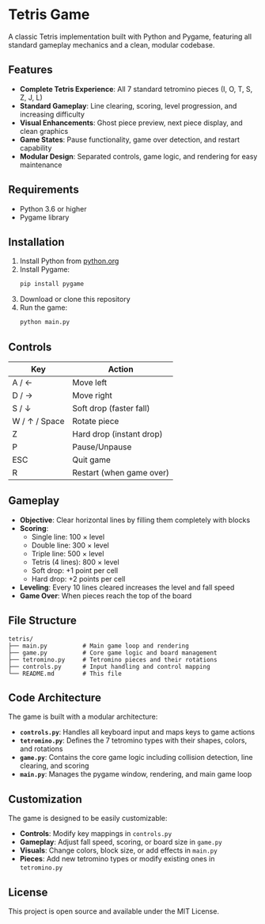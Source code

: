 # Tetris Game

A classic Tetris implementation built with Python and Pygame, featuring all standard gameplay mechanics and a clean, modular codebase.

## Features

- **Complete Tetris Experience**: All 7 standard tetromino pieces (I, O, T, S, Z, J, L)
- **Standard Gameplay**: Line clearing, scoring, level progression, and increasing difficulty
- **Visual Enhancements**: Ghost piece preview, next piece display, and clean graphics
- **Game States**: Pause functionality, game over detection, and restart capability
- **Modular Design**: Separated controls, game logic, and rendering for easy maintenance

## Requirements

- Python 3.6 or higher
- Pygame library

## Installation

1. Install Python from [python.org](https://python.org)
2. Install Pygame:
   ```bash
   pip install pygame
   ```
3. Download or clone this repository
4. Run the game:
   ```bash
   python main.py
   ```

## Controls

| Key | Action |
|-----|--------|
| A / ← | Move left |
| D / → | Move right |
| S / ↓ | Soft drop (faster fall) |
| W / ↑ / Space | Rotate piece |
| Z | Hard drop (instant drop) |
| P | Pause/Unpause |
| ESC | Quit game |
| R | Restart (when game over) |

## Gameplay

- **Objective**: Clear horizontal lines by filling them completely with blocks
- **Scoring**: 
  - Single line: 100 × level
  - Double line: 300 × level
  - Triple line: 500 × level
  - Tetris (4 lines): 800 × level
  - Soft drop: +1 point per cell
  - Hard drop: +2 points per cell
- **Leveling**: Every 10 lines cleared increases the level and fall speed
- **Game Over**: When pieces reach the top of the board

## File Structure

```
tetris/
├── main.py          # Main game loop and rendering
├── game.py          # Core game logic and board management
├── tetromino.py     # Tetromino pieces and their rotations
├── controls.py      # Input handling and control mapping
└── README.md        # This file
```

## Code Architecture

The game is built with a modular architecture:

- **`controls.py`**: Handles all keyboard input and maps keys to game actions
- **`tetromino.py`**: Defines the 7 tetromino types with their shapes, colors, and rotations
- **`game.py`**: Contains the core game logic including collision detection, line clearing, and scoring
- **`main.py`**: Manages the pygame window, rendering, and main game loop

## Customization

The game is designed to be easily customizable:

- **Controls**: Modify key mappings in `controls.py`
- **Gameplay**: Adjust fall speed, scoring, or board size in `game.py`
- **Visuals**: Change colors, block size, or add effects in `main.py`
- **Pieces**: Add new tetromino types or modify existing ones in `tetromino.py`

## License

This project is open source and available under the MIT License.
